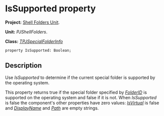 <a href='Hidden comment: 
$Rev$
$Date$
'></a>

# IsSupported property #

**Project:** [Shell Folders Unit](ShellFoldersUnit.md).

**Unit:** _PJShellFolders_.

**Class:** _[TPJSpecialFolderInfo](TPJSpecialFolderInfo.md)_

```
property IsSupported: Boolean;
```

## Description ##

Use _IsSupported_ to determine if the current special folder is supported by the operating system.

This property returns true if the special folder specified by _[FolderID](TPJSpecialFolderInfoFolderID.md)_ is supported on the operating system and false if it is not. When _IsSupported_ is false the component's other properties have zero values: _[IsVirtual](TPJSpecialFolderInfoIsVirtual.md)_ is false and _[DisplayName](TPJSpecialFolderInfoDisplayName.md)_ and _[Path](TPJSpecialFolderInfoPath.md)_ are empty strings.